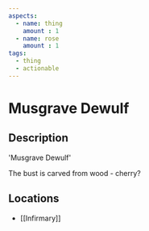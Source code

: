 ```yaml
---
aspects: 
  - name: thing
    amount : 1
  - name: rose
    amount : 1
tags:
  - thing
  - actionable
---
```


# Musgrave Dewulf

## Description
'Musgrave Dewulf'

The bust is carved from wood - cherry?
## Locations
- [[Infirmary]]
